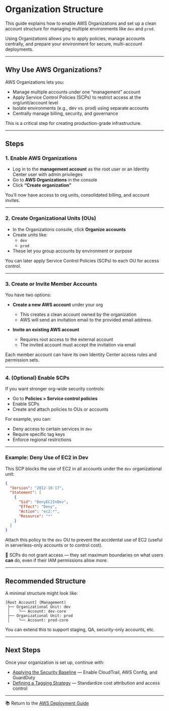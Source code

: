 # Organization Structure

This guide explains how to enable AWS Organizations and set up a clean account structure for managing multiple environments like `dev` and `prod`.

Using Organizations allows you to apply policies, manage accounts centrally, and prepare your environment for secure, multi-account deployments.

---

## Why Use AWS Organizations?

AWS Organizations lets you:

- Manage multiple accounts under one “management” account
- Apply Service Control Policies (SCPs) to restrict access at the org/unit/account level
- Isolate environments (e.g., dev vs. prod) using separate accounts
- Centrally manage billing, security, and governance

This is a critical step for creating production-grade infrastructure.

---

## Steps

### 1. Enable AWS Organizations

- Log in to the **management account** as the root user or an Identity Center user with admin privileges
- Go to **AWS Organizations** in the console
- Click **“Create organization”**

You’ll now have access to org units, consolidated billing, and account invites.

---

### 2. Create Organizational Units (OUs)

- In the Organizations console, click **Organize accounts**
- Create units like:
  - `dev`
  - `prod`
- These let you group accounts by environment or purpose

You can later apply Service Control Policies (SCPs) to each OU for access control.

---

### 3. Create or Invite Member Accounts

You have two options:

- **Create a new AWS account** under your org
  - This creates a clean account owned by the organization
  - AWS will send an invitation email to the provided email address

- **Invite an existing AWS account**
  - Requires root access to the external account
  - The invited account must accept the invitation via email

Each member account can have its own Identity Center access rules and permission sets.

---

### 4. (Optional) Enable SCPs

If you want stronger org-wide security controls:

- Go to **Policies > Service control policies**
- Enable SCPs
- Create and attach policies to OUs or accounts

For example, you can:

- Deny access to certain services in `dev`
- Require specific tag keys
- Enforce regional restrictions

---

### Example: Deny Use of EC2 in Dev

This SCP blocks the use of EC2 in all accounts under the `dev` organizational unit:

```json
{
  "Version": "2012-10-17",
  "Statement": [
    {
      "Sid": "DenyEC2InDev",
      "Effect": "Deny",
      "Action": "ec2:*",
      "Resource": "*"
    }
  ]
}
```

Attach this policy to the `dev` OU to prevent the accidental use of EC2 (useful in serverless-only accounts or to control cost).

📌 SCPs do not grant access — they set maximum boundaries on what users **can** do, even if their IAM permissions allow more.

---

## Recommended Structure

A minimal structure might look like:

```
[Root Account] (Management)
 ├── Organizational Unit: dev
 │    └── Account: dev-core
 ├── Organizational Unit: prod
 │    └── Account: prod-core
```

You can extend this to support staging, QA, security-only accounts, etc.

---

## Next Steps

Once your organization is set up, continue with:

- [Applying the Security Baseline](../security-baseline/README.md) — Enable CloudTrail, AWS Config, and GuardDuty
- [Defining a Tagging Strategy](../tagging-policy/README.md) — Standardize cost attribution and access control

---

📚 Return to the [AWS Deployment Guide](../README.md)
